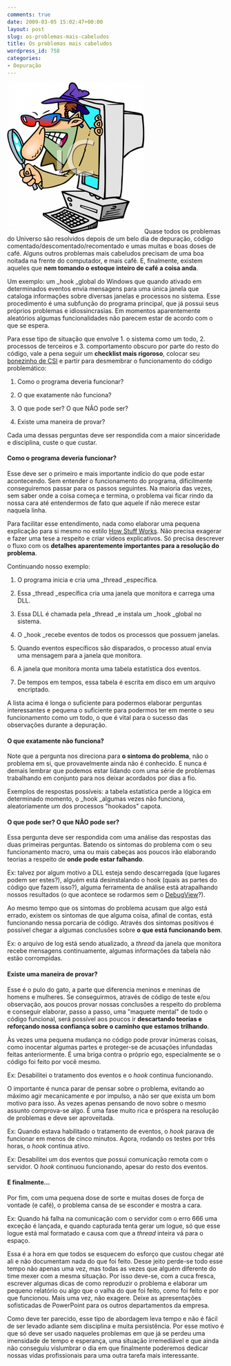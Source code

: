 ```yaml
---
comments: true
date: 2009-03-05 15:02:47+00:00
layout: post
slug: os-problemas-mais-cabeludos
title: Os problemas mais cabeludos
wordpress_id: 758
categories:
- Depuração
---
```


![Detetive do Computador](/images/9596_spy_peering_out_of_a_computer.png)Quase todos os problemas do Universo são resolvidos depois de um belo dia de depuração, código comentado/descomentado/recomentado e umas muitas e boas doses de café. Alguns outros problemas mais cabeludos precisam de uma boa noitada na frente do computador, e mais café. E, finalmente, existem aqueles que **nem tomando o estoque inteiro de café a coisa anda**.

Um exemplo: um _hook _global do Windows que quando ativado em determinados eventos envia mensagens para uma única janela que cataloga informações sobre diversas janelas e processos no sistema. Esse procedimento é uma subfunção do programa principal, que já possui seus próprios problemas e idiossincrasias. Em momentos aparentemente aleatórios algumas funcionalidades não parecem estar de acordo com o que se espera.

Para esse tipo de situação que envolve 1. o sistema como um todo, 2. processos de terceiros e 3. comportamento obscuro por parte do resto do código, vale a pena seguir um **checklist mais rigoroso**, colocar seu [bonezinho de CSI](http://www.caloni.com.br/csi-crashed-server-investigation) e partir para desmembrar o funcionamento do código problemático:



	
  1. Como o programa deveria funcionar?

	
  2. O que exatamente não funciona?

	
  3. O que pode ser? O que NÃO pode ser?

	
  4. Existe uma maneira de provar?


Cada uma dessas perguntas deve ser respondida com a maior sinceridade e disciplina, custe o que custar.



#### Como o programa deveria funcionar?


Esse deve ser o primeiro e mais importante indício do que pode estar acontecendo. Sem entender o funcionamento do programa, dificilmente conseguiremos passar para os passos seguintes. Na maioria das vezes, sem saber onde a coisa começa e termina, o problema vai ficar rindo da nossa cara até entendermos de fato que aquele if não merece estar naquela linha.

Para facilitar esse entendimento, nada como elaborar uma pequena explicação para si mesmo no estilo [How Stuff Works](http://www.hsw.uol.com.br/). Não precisa exagerar e fazer uma tese a respeito e criar vídeos explicativos. Só precisa descrever o fluxo com os **detalhes aparentemente importantes para a resolução do problema**.

Continuando nosso exemplo:



	
  1. O programa inicia e cria uma _thread _específica.

	
  2. Essa _thread _específica cria uma janela que monitora e carrega uma DLL.

	
  3. Essa DLL é chamada pela _thread _e instala um _hook _global no sistema.

	
  4. O _hook _recebe eventos de todos os processos que possuem janelas.

	
  5. Quando eventos específicos são disparados, o processo atual envia uma mensagem para a janela que monitora.

	
  6. A janela que monitora monta uma tabela estatística dos eventos.

	
  7. De tempos em tempos, essa tabela é escrita em disco em um arquivo encriptado.


A lista acima é longa o suficiente para podermos elaborar perguntas interessantes e pequena o suficiente para podermos ter em mente o seu funcionamento como um todo, o que é vital para o sucesso das observações durante a depuração.


#### O que exatamente não funciona?


Note que a pergunta nos direciona para **o sintoma do problema**, não o problema em si, que provavelmente ainda não é conhecido. E nunca é demais lembrar que podemos estar lidando com uma série de problemas trabalhando em conjunto para nos deixar acordados por dias a fio.

Exemplos de respostas possíveis: a tabela estatística perde a lógica em determinado momento, o _hook _algumas vezes não funciona, aleatoriamente um dos processos "hookados" capota.


#### O que pode ser? O que NÃO pode ser?


Essa pergunta deve ser respondida com uma análise das respostas das duas primeiras perguntas. Batendo os sintomas do problema com o seu funcionamento macro, uma ou mais cabeças aos poucos irão elaborando teorias a respeito de **onde pode estar falhando**.

Ex: talvez por algum motivo a DLL esteja sendo descarregada (que lugares podem ser estes?), alguém está desinstalando o hook (quais as partes do código que fazem isso?), alguma ferramenta de análise está atrapalhando nossos resultados (o que acontece se rodarmos sem o [DebugView](http://technet.microsoft.com/en-us/sysinternals/bb896647.aspx)?).

Ao mesmo tempo que os sintomas do problema acusam que algo está errado, existem os sintomas de que alguma coisa, afinal de contas, está funcionando nessa porcaria de código. Através dos sintomas positivos é possível chegar a algumas conclusões sobre **o que está funcionando bem**.

Ex: o arquivo de log está sendo atualizado, a _thread_ da janela que monitora recebe mensagens continuamente, algumas informações da tabela não estão corrompidas.


#### Existe uma maneira de provar?


Esse é o pulo do gato, a parte que diferencia meninos e meninas de homens e mulheres. Se conseguirmos, através de código de teste e/ou observação, aos poucos provar nossas conclusões a respeito do problema e conseguir elaborar, passo a passo, uma "maquete mental" de todo o código funcional, será possível aos poucos ir **descartando teorias e reforçando nossa confiança sobre o caminho que estamos trilhando**.

Às vezes uma pequena mudança no código pode provar inúmeras coisas, como inocentar algumas partes e proteger-se de acusações infundadas feitas anteriormente. É uma briga contra o próprio ego, especialmente se o código foi feito por você mesmo.

Ex: Desabilitei o tratamento dos eventos e o _hook_ continua funcionando.

O importante é nunca parar de pensar sobre o problema, evitando ao máximo agir mecanicamente e por impulso, a não ser que exista um bom motivo para isso. Às vezes apenas pensando de novo sobre o mesmo assunto comprova-se algo. É uma fase muito rica e próspera na resolução de problemas e deve ser aproveitada.

Ex: Quando estava habilitado o tratamento de eventos, o _hook_ parava de funcionar em menos de cinco minutos. Agora, rodando os testes por três horas, o _hook_ continua ativo.

Ex: Desabilitei um dos eventos que possui comunicação remota com o servidor. O _hook_ continuou funcionando, apesar do resto dos eventos.


#### E finalmente...


Por fim, com uma pequena dose de sorte e muitas doses de força de vontade (e café), o problema cansa de se esconder e mostra a cara.

Ex: Quando há falha na comunicação com o servidor com o erro 666 uma exceção é lançada, e quando capturada tenta gerar um logue, só que esse logue está mal formatado e causa com que a _thread_ inteira vá para o espaço.

Essa é a hora em que todos se esquecem do esforço que custou chegar até ali e não documentam nada do que foi feito. Desse jeito perde-se todo esse tempo não apenas uma vez, mas todas as vezes que alguém diferente do time mexer com a mesma situação. Por isso deve-se, com a cuca fresca, escrever algumas dicas de como reproduzir o problema e elaborar um pequeno relatório ou algo que o valha do que foi feito, como foi feito e por que funcionou. Mais uma vez, não exagere. Deixe as apresentações sofisticadas de PowerPoint para os outros departamentos da empresa.

Como deve ter parecido, esse tipo de abordagem leva tempo e não é fácil de ser levado adiante sem disciplina e muita persistência. Por esse motivo é que só deve ser usado naqueles problemas em que já se perdeu uma imensidade de tempo e esperança, uma situação irremediável e que ainda não conseguiu vislumbrar o dia em que finalmente poderemos dedicar nossas vidas profissionais para uma outra tarefa mais interessante.
